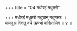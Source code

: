 +++
title = "04 मधोरहं मधुतरो"

+++
मधोरहं मधुतरो मधुघान् मधुमत्तरः ।  
मामनु प्र विशतु वर्च ऋषभो वाशितामिव ॥ ४ ॥